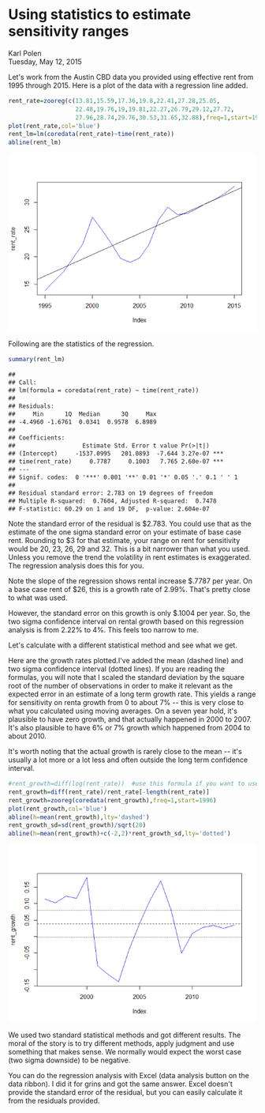 # Using statistics to estimate sensitivity ranges
Karl Polen  
Tuesday, May 12, 2015  



Let's work from the Austin CBD data you provided using effective rent from 1995 through 2015.  Here is a plot of the data with a regression line added.


```r
rent_rate=zooreg(c(13.81,15.59,17.36,19.8,22.41,27.28,25.05,
                   22.48,19.76,19,19.81,22.27,26.79,29.12,27.72,
                   27.96,28.74,29.76,30.53,31.65,32.88),freq=1,start=1995)
plot(rent_rate,col='blue')
rent_lm=lm(coredata(rent_rate)~time(rent_rate))
abline(rent_lm)
```

![](reg_sens_files/figure-html/unnamed-chunk-2-1.png)<!-- -->

Following are the statistics of the regression.


```r
summary(rent_lm)
```

```
## 
## Call:
## lm(formula = coredata(rent_rate) ~ time(rent_rate))
## 
## Residuals:
##     Min      1Q  Median      3Q     Max 
## -4.4960 -1.6761  0.0341  0.9578  6.8989 
## 
## Coefficients:
##                   Estimate Std. Error t value Pr(>|t|)    
## (Intercept)     -1537.0995   201.0893  -7.644 3.27e-07 ***
## time(rent_rate)     0.7787     0.1003   7.765 2.60e-07 ***
## ---
## Signif. codes:  0 '***' 0.001 '**' 0.01 '*' 0.05 '.' 0.1 ' ' 1
## 
## Residual standard error: 2.783 on 19 degrees of freedom
## Multiple R-squared:  0.7604,	Adjusted R-squared:  0.7478 
## F-statistic: 60.29 on 1 and 19 DF,  p-value: 2.604e-07
```

Note the standard error of the residual is $2.783.  You could use that as the estimate of the one sigma standard error on your estimate of base case rent.  Rounding to $3 for that estimate, your range on rent for sensitivity would be 20, 23, 26, 29 and 32.  This is a bit narrower than what you used.  Unless you remove the trend the volatility in rent estimates is exaggerated.  The regression analysis does this for you.

Note the slope of the regression shows rental increase $.7787 per year.  On a base case rent of $26, this is a growth rate of 2.99%.  That's pretty close to what was used.

However, the standard error on this growth is only $.1004 per year.  So, the two sigma confidence interval on rental growth based on this regression analysis is from 2.22% to 4%.  This feels too narrow to me.

Let's calculate with a different statistical method and see what we get.

Here are the growth rates plotted.I've added the mean (dashed line) and two sigma confidence interval (dotted lines). If you are reading the formulas, you will note that I scaled the standard deviation by the square root of the number of observations in order to make it relevant as the expected error in an estimate of a long term growth rate.  This yields a range for sensitivity on renta growth from 0 to about 7% -- this is very close to what you calculated using moving averages.  On a seven year hold, it's plausible to have zero growth, and that actually happened in 2000 to 2007.  It's also plausible to have 6% or 7% growth which happened from 2004 to about 2010.

It's worth noting that the actual growth is rarely close to the mean -- it's usually a lot more or a lot less and often outside the long term confidence interval. 


```r
#rent_growth=diff(log(rent_rate))  #use this formula if you want to use log growth
rent_growth=diff(rent_rate)/rent_rate[-length(rent_rate)]
rent_growth=zooreg(coredata(rent_growth),freq=1,start=1996)
plot(rent_growth,col='blue')
abline(h=mean(rent_growth),lty='dashed')
rent_growth_sd=sd(rent_growth)/sqrt(20)
abline(h=mean(rent_growth)+c(-2,2)*rent_growth_sd,lty='dotted')
```

![](reg_sens_files/figure-html/unnamed-chunk-4-1.png)<!-- -->

We used two standard statistical methods and got different results.  The moral of the story is to try different methods, apply judgment and use something that makes sense.  We normally would expect the worst case (two sigma downside) to be negative.  

You can do the regression analysis with Excel (data analysis button on the data ribbon).  I did it for grins and got the same answer.  Excel doesn't provide the standard error of the residual, but you can easily calculate it from the residuals provided.
